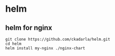 # helm

helm for nginx
----------------------------------

```
git clone https://github.com/ckadarla/helm.git
cd helm
helm install my-nginx ./nginx-chart

```
